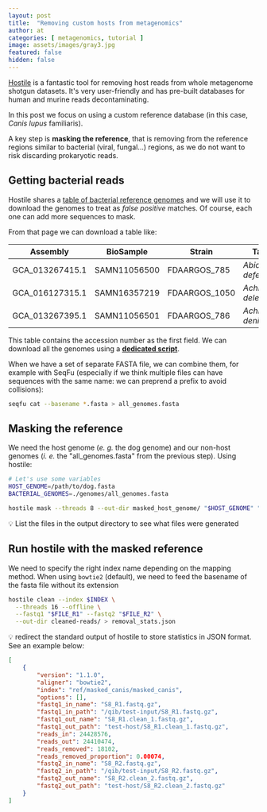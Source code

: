 ```yaml
---
layout: post
title:  "Removing custom hosts from metagenomics"
author: at
categories: [ metagenomics, tutorial ]
image: assets/images/gray3.jpg
featured: false
hidden: false
---
```


[Hostile](https://github.com/bede/hostile) is a fantastic tool 
for removing host reads from whole metagenome shotgun datasets.
It's very user-friendly and has pre-built databases for human and murine reads decontaminating.

In this post we focus on using a custom reference database (in this case, *Canis lupus* familiaris).



A key step is **masking the reference**, that is removing from the reference regions similar to bacterial (viral, fungal...) regions,
as we do not want to risk discarding prokaryotic reads.

## Getting bacterial reads

Hostile shares a [table of bacterial reference genomes](https://www.ncbi.nlm.nih.gov/bioproject/231221)
and we will use it to download the genomes to treat as *false positive* matches. Of course, each one can add more
sequences to mask.

From that page we can download a table like:

Assembly  | BioSample | Strain | Taxonomy
----------|-----------|--------|---------
GCA_013267415.1  | SAMN11056500	 | FDAARGOS_785	 | *Abiotrophia defectiva*
GCA_016127315.1  | SAMN16357219	 | FDAARGOS_1050 | *Achromobacter deleyi*	
GCA_013267395.1  | SAMN11056501	 | FDAARGOS_786	 | *Achromobacter denitrificans*	

This table contains the accession number as the first field. We can download all the genomes using a 
[**dedicated script**](https://gist.github.com/telatin/7c0ca86afadc3dc7a7b9148b4c4be932).

When we have a set of separate FASTA file, we can combine them, for example with SeqFu (especially
if we think multiple files can have sequences with the same name: we can preprend a prefix to avoid collisions): 

```bash
seqfu cat --basename *.fasta > all_genomes.fasta
```

## Masking the reference

We need the host genome (*e. g.* the dog genome) and our non-host genomes (*i. e.* the "all_genomes.fasta" from the previous step).
Using hostile:

```bash
# Let's use some variables
HOST_GENOME=/path/to/dog.fasta
BACTERIAL_GENOMES=./genomes/all_genomes.fasta

hostile mask --threads 8 --out-dir masked_host_genome/ "$HOST_GENOME" "$BACTERIAL_GENOMES"
```

:bulb: List the files in the output directory to see what files were generated

## Run hostile with the masked reference

We need to specify the right index name depending on the mapping method. 
When using `bowtie2` (default), we need to feed the basename of the fasta file without its extension

```bash
hostile clean --index $INDEX \
  --threads 16 --offline \
  --fastq1 "$FILE_R1" --fastq2 "$FILE_R2" \
  --out-dir cleaned-reads/ > removal_stats.json
```

:bulb: redirect the standard output of hostile to store statistics in JSON format. See an example below:

```json
[
    {
        "version": "1.1.0",
        "aligner": "bowtie2",
        "index": "ref/masked_canis/masked_canis",
        "options": [],
        "fastq1_in_name": "S8_R1.fastq.gz",
        "fastq1_in_path": "/qib/test-input/S8_R1.fastq.gz",
        "fastq1_out_name": "S8_R1.clean_1.fastq.gz",
        "fastq1_out_path": "test-host/S8_R1.clean_1.fastq.gz",
        "reads_in": 24428576,
        "reads_out": 24410474,
        "reads_removed": 18102,
        "reads_removed_proportion": 0.00074,
        "fastq2_in_name": "S8_R2.fastq.gz",
        "fastq2_in_path": "/qib/test-input/S8_R2.fastq.gz",
        "fastq2_out_name": "S8_R2.clean_2.fastq.gz",
        "fastq2_out_path": "test-host/S8_R2.clean_2.fastq.gz"
    }
]
```
